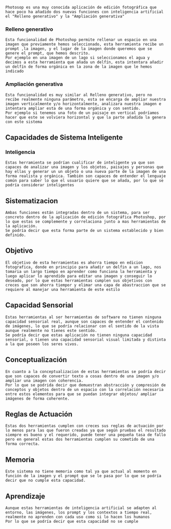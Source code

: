 	Photosop es una muy conocida aplicación de edición fotográfica que hace poco ha añadido dos nuevas funciones con inteligencia artificial el "Relleno generativo" y la "Ampliación generativa"

### Relleno generativo
	Esta funcionalidad de Photoshop permite rellenar un espacio en una imagen que previamente hemos seleccionado, esta herramienta recibe un prompt ,la imagen, y el lugar de la imagen donde queremos que se genere el prompt, que hemos descrito.
	Por ejemplo en una imagen de un lago si seleccionamos el agua y decimos a esta herramienta que añada un delfín, esta intentara añadir un delfín de forma orgánica en la zona de la imagen que le hemos indicado

### Ampliación generativa
	Esta funcionalidad es muy similar al Relleno generativo, pero no recibe realmente ninguna parámetro, esta se encarga de ampliar nuestra imagen verticalmente y/o horizontalmente, analizara nuestra imagen e intentara ampliar esta de una forma orgánica y con sentido.
	Por ejemplo si tenemos una foto de un paisaje en vertical podríamos hacer que este se volviera horizontal y que la parte añadida la genera con este sistema

## Capacidades de Sistema Inteligente

### Inteligencia
	Estas herramienta se podrían cualificar de inteligente ya que son capaces de analizar una imagen y los objetos, paisajes y personas que hay ellas y generar un un objeto o una nueva parte de la imagen de una forma realista y orgánica. También son capaces de entender el lenguaje común para saber lo que el usuario quiere que se añada, por lo que se podría considerar inteligentes
	
## Sistematizacion
	Ambas funciones están integradas dentro de un sistema, para ser concreto dentro de la aplicación de edición fotográfica Photoshop, por lo que estas se complemente y correlaciona junto a mas herramientas de la aplicación.
	Se podría decir que esta forma parte de un sistema establecido y bien definido.

## Objetivo
	El objetivo de esta herramientas es ahorra tiempo en edicion fotografica, donde en principio para añadir un delfin a un lago, nos tomaria un largo tiempo en aprender como funciona la herramienta y luego aplicar lo aprendido para editar una imagen y conseguir lo deseado, por lo que estas herramientas cumplen sus objetivos con creces que son ahorra tiempor y elimar una capa de abastraccion que se requiere al manejar una herramienta de este estilo

## Capacidad Sensorial
	Estas herramientas al ser herramientas de software no tienen ninguna capacidad sensorial real, aunque son capaces de entender el contenido de imágenes, lo que se podría relacionar con el sentido de la vista aunque realmente no tienes este sentido.
	Se podría decir que estas aplicación no tienen ninguna capacidad sensorial, o tienen una capacidad sensorial visual limitada y distinta a la que poseen los seres vivos.

## Conceptualización

	En cuanto a la conceptualizacion de estas herramientas se podría decir que son capaces de convertir texto a cosas dentro de una imagen y/o ampliar una imagen con coherencia.
	Por lo que se podrida decir que demuestran abstracción y compresión de conceptos y objetos dentro de un espacio con la correlación necesaria entre estos elementos para que se puedan integrar objetos/ ampliar imágenes de forma coherente.

## Reglas de Actuación
	Estas dos herramientas cumplen con creces sus reglas de actuación por lo menos para las que fueron creadas ya que según pruebas el resultado siempre es bueno y el requerido, puede tener una pequeña tasa de fallo pero en general estas dos herramientas cumplen su cometido de una forma correcta.

## Memoria
	Este sistema no tiene memoria como tal ya que actual al momento en función de la imagen y el prompt que se le pasa por lo que se podría decir que no cumple esta capacidad.

## Aprendizaje
	Aunque estas herramientas de inteligencia artificial se adapten al entorno, las imágenes, los prompt y los contextos a tiempo real, realmente no aprenden con cada uso como si lo hacen los humanos
	Por lo que se podría decir que esta capacidad no se cumple